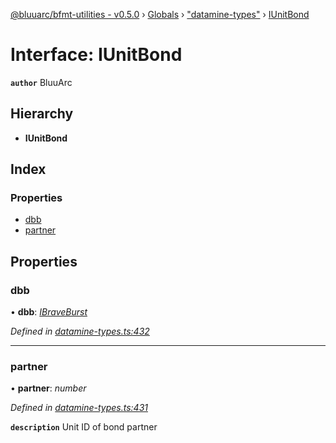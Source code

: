 [@bluuarc/bfmt-utilities - v0.5.0](../README.md) › [Globals](../globals.md) › ["datamine-types"](../modules/_datamine_types_.md) › [IUnitBond](_datamine_types_.iunitbond.md)

# Interface: IUnitBond

**`author`** BluuArc

## Hierarchy

* **IUnitBond**

## Index

### Properties

* [dbb](_datamine_types_.iunitbond.md#dbb)
* [partner](_datamine_types_.iunitbond.md#partner)

## Properties

###  dbb

• **dbb**: *[IBraveBurst](_datamine_types_.ibraveburst.md)*

*Defined in [datamine-types.ts:432](https://github.com/BluuArc/bfmt-utilities/blob/master/src/datamine-types.ts#L432)*

___

###  partner

• **partner**: *number*

*Defined in [datamine-types.ts:431](https://github.com/BluuArc/bfmt-utilities/blob/master/src/datamine-types.ts#L431)*

**`description`** Unit ID of bond partner
